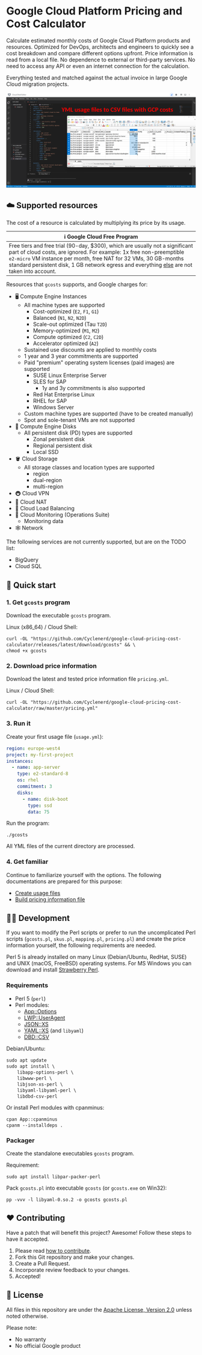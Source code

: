 # Google Cloud Platform Pricing and Cost Calculator

Calculate estimated monthly costs of Google Cloud Platform products and resources.
Optimized for DevOps, architects and engineers to quickly see a cost breakdown and compare different options upfront.
Price information is read from a local file.
No dependence to external or third-party services.
No need to access any API or even an internet connection for the calculation.

Everything tested and matched against the actual invoice in large Google Cloud migration projects.

![Screenshot: Cloud Shell with gcosts](img/cloud_shell-gcosts.png)

## ☁️ Supported resources

The cost of a resource is calculated by multiplying its price by its usage.

| :information_source: Google Cloud Free Program |
|------------------------------------------------|
| Free tiers and free trial (90-day, $300), which are usually not a significant part of cloud costs, are ignored. For example: 1x free non-preemptible `e2-micro` VM instance per month, free NAT for 32 VMs, 30 GB-months standard persistent disk, 1 GB network egress and everything [else](https://cloud.google.com/free/docs/gcp-free-tier/#compute) are not taken into account. |

Resources that `gcosts` supports, and Google charges for:

* 🖥️ Compute Engine Instances
	* All machine types are supported
		* Cost-optimized (`E2`, `F1`, `G1`)
		* Balanced (`N1`, `N2`, `N2D`)
		* Scale-out optimized (Tau `T2D`)
		* Memory-optimized (`M1`, `M2`)
		* Compute optimized (`C2`, `C2D`)
		* Accelerator optimized (`A2`)
	* Sustained use discounts are applied to monthly costs
	* 1 year and 3 year commitments are supported	
	* Paid "premium" operating system licenses (paid images) are supported
		* SUSE Linux Enterprise Server
		* SLES for SAP
			* 1y and 3y commitments is also supported
		* Red Hat Enterprise Linux
		* RHEL for SAP
		* Windows Server
	* Custom machine types are supported (have to be created manually)
	* Spot and sole-tenant VMs are not supported
* 💾 Compute Engine Disks
	* All persistent disk (PD) types are supported
		* Zonal persistent disk
		* Regional persistent disk
		* Local SSD
* 🪣 Cloud Storage
	* All storage classes and location types are supported
		* region
		* dual-region
		* multi-region
* 🚇 Cloud VPN
* 🔗 Cloud NAT
* 🤹 Cloud Load Balancing
* 🚦 Cloud Monitoring (Operations Suite)
	* Monitoring data
* 🕸️ Network 

The following services are not currently supported, but are on the TODO list:

* BigQuery
* Cloud SQL


## 🏃 Quick start

### 1. Get `gcosts` program

Download the executable `gcosts` program.

Linux (x86_64) / Cloud Shell:
```shell
curl -OL "https://github.com/Cyclenerd/google-cloud-pricing-cost-calculator/releases/latest/download/gcosts" && \
chmod +x gcosts
```

### 2. Download price information

Download the latest and tested price information file `pricing.yml`.

Linux / Cloud Shell:
```shell
curl -OL "https://github.com/Cyclenerd/google-cloud-pricing-cost-calculator/raw/master/pricing.yml"
```

### 3. Run it

Create your first usage file (`usage.yml`):
```yml
region: europe-west4
project: my-first-project
instances:
  - name: app-server
    type: e2-standard-8
    os: rhel
    commitment: 3
    disks:
      - name: disk-boot
        type: ssd
        data: 75
```

Run the program:
```shell
./gcosts
```

All YML files of the current directory are processed.

### 4. Get familiar

Continue to familiarize yourself with the options. The following documentations are prepared for this purpose:

* [Create usage files](usage/)
* [Build pricing information file](build/)

## 🧑‍💻 Development

If you want to modify the Perl scripts or prefer to run the uncomplicated Perl scripts (`gcosts.pl`, `skus.pl`, `mapping.pl`, `pricing.pl`) and create the price information yourself,
the following requirements are needed.

Perl 5 is already installed on many Linux (Debian/Ubuntu, RedHat, SUSE) and UNIX (macOS, FreeBSD) operating systems.
For MS Windows you can download and install [Strawberry Perl](https://strawberryperl.com/).

### Requirements

* Perl 5 (`perl`)
* Perl modules:
	* [App::Options](https://metacpan.org/pod/App::Options)
	* [LWP::UserAgent](https://metacpan.org/pod/LWP::UserAgent)
	* [JSON::XS](https://metacpan.org/pod/JSON::XS)
	* [YAML::XS](https://metacpan.org/pod/YAML::XS) (and `libyaml`)
	* [DBD::CSV](https://metacpan.org/pod/DBD::CSV)

Debian/Ubuntu:
```shell
sudo apt update
sudo apt install \
	libapp-options-perl \
	libwww-perl \
	libjson-xs-perl \
	libyaml-libyaml-perl \
	libdbd-csv-perl
```

Or install Perl modules with cpanminus:
```shell
cpan App::cpanminus
cpanm --installdeps .
```

### Packager

Create the standalone executables `gcosts` program.

Requirement:
```shell
sudo apt install libpar-packer-perl
```

Pack `gcosts.pl` into executable `gcosts` (or `gcosts.exe` on Win32):
```shell
pp -vvv -l libyaml-0.so.2 -o gcosts gcosts.pl
```

## ❤️ Contributing

Have a patch that will benefit this project?
Awesome! Follow these steps to have it accepted.

1. Please read [how to contribute](CONTRIBUTING.md).
1. Fork this Git repository and make your changes.
1. Create a Pull Request.
1. Incorporate review feedback to your changes.
1. Accepted!


## 📜 License

All files in this repository are under the [Apache License, Version 2.0](LICENSE) unless noted otherwise.

Please note:

* No warranty
* No official Google product